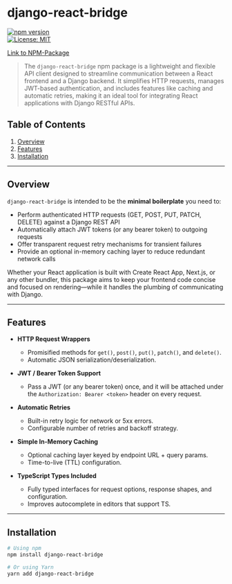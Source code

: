 
# django-react-bridge

[![npm version](https://img.shields.io/npm/v/django-react-bridge.svg)](https://www.npmjs.com/package/django-react-bridge)  
[![License: MIT](https://img.shields.io/npm/l/django-react-bridge.svg)](LICENSE)

[Link to NPM-Package](https://www.npmjs.com/package/django-react-bridge?activeTab=readme)

> The `django-react-bridge` npm package is a lightweight and flexible API client designed to streamline communication between a React frontend and a Django backend. It simplifies HTTP requests, manages JWT-based authentication, and includes features like caching and automatic retries, making it an ideal tool for integrating React applications with Django RESTful APIs.



## Table of Contents

1. [Overview](#overview)  
2. [Features](#features)  
3. [Installation](#installation)  


---

## Overview

`django-react-bridge` is intended to be the **minimal boilerplate** you need to:

- Perform authenticated HTTP requests (GET, POST, PUT, PATCH, DELETE) against a Django REST API  
- Automatically attach JWT tokens (or any bearer token) to outgoing requests  
- Offer transparent request retry mechanisms for transient failures  
- Provide an optional in-memory caching layer to reduce redundant network calls  

Whether your React application is built with Create React App, Next.js, or any other bundler, this package aims to keep your frontend code concise and focused on rendering—while it handles the plumbing of communicating with Django.

---

## Features

- **HTTP Request Wrappers**  
  - Promisified methods for `get()`, `post()`, `put()`, `patch()`, and `delete()`.  
  - Automatic JSON serialization/deserialization.  

- **JWT / Bearer Token Support**  
  - Pass a JWT (or any bearer token) once, and it will be attached under the `Authorization: Bearer <token>` header on every request.  

- **Automatic Retries**  
  - Built-in retry logic for network or 5xx errors.  
  - Configurable number of retries and backoff strategy.  

- **Simple In-Memory Caching**  
  - Optional caching layer keyed by endpoint URL + query params.  
  - Time-to-live (TTL) configuration.  

- **TypeScript Types Included**  
  - Fully typed interfaces for request options, response shapes, and configuration.  
  - Improves autocomplete in editors that support TS.  

---

## Installation

```bash
# Using npm
npm install django-react-bridge

# Or using Yarn
yarn add django-react-bridge
